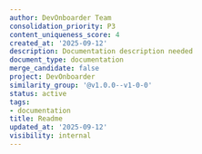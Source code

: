```yaml
---
author: DevOnboarder Team
consolidation_priority: P3
content_uniqueness_score: 4
created_at: '2025-09-12'
description: Documentation description needed
document_type: documentation
merge_candidate: false
project: DevOnboarder
similarity_group: '@v1.0.0--v1-0-0'
status: active
tags:
- documentation
title: Readme
updated_at: '2025-09-12'
visibility: internal
---
```


